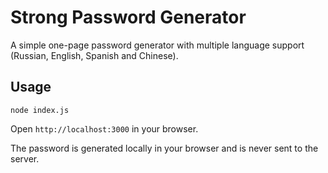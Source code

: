 # Strong Password Generator

A simple one-page password generator with multiple language support (Russian, English, Spanish and Chinese).

## Usage

```
node index.js
```

Open `http://localhost:3000` in your browser.

The password is generated locally in your browser and is never sent to the server.
